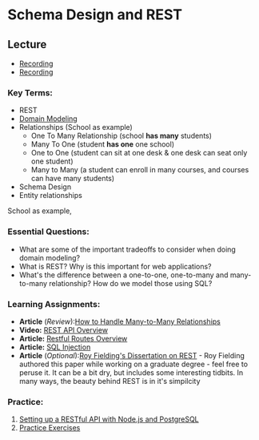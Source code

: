 # Schema Design and REST

## Lecture

- [Recording](https://us02web.zoom.us/rec/share/tkpNpfOz_BA62Ql-UQ3ymXoZ97nxwkpFjqMSaYjV5r0hucqFdiiuYekiVKUJEFwb.RvZrMwoYCciSiimV)
- [Recording](https://us02web.zoom.us/rec/share/ksdDQxOCmPhsmM3lgr0JrM42t_v676DWnLX2DVfbr2HE58VCjvPaYa0oza6NdeM8.145daFK7TdioyEfo)

### Key Terms:

- REST
- [Domain Modeling](https://olegchursin.medium.com/a-brief-introduction-to-domain-modeling-862a30b38353)
- Relationships (School as example)
  - One To Many Relationship (school **has many** students)
  - Many To One (student **has one** one school)
  - One to One (student can sit at one desk & one desk can seat only one student)
  - Many to Many (a student can enroll in many courses, and courses can have many students)
- Schema Design
- Entity relationships

School as example,

### Essential Questions:

- What are some of the important tradeoffs to consider when doing domain modeling?
- What is REST? Why is this important for web applications?
- What's the difference between a one-to-one, one-to-many and many-to-many relationship? How do we model those using SQL?

### Learning Assignments:

- **Article** (_Review_):[How to Handle Many-to-Many Relationships](https://dzone.com/articles/how-to-handle-a-many-to-many-relationship-in-datab)
- **Video:** [REST API Overview](https://www.youtube.com/watch?v=Q-BpqyOT3a8)
- **Article:** [Restful Routes Overview](https://medium.com/@atingenkay/restful-routes-what-are-they-8fe221521bb)
- **Article:** [SQL Injection](https://www.w3schools.com/sql/sql_injection.asp)
- **Article** (_Optional_):[Roy Fielding's Dissertation on REST](https://www.ics.uci.edu/~fielding/pubs/dissertation/rest_arch_style.htm) - Roy Fielding authored this paper while working on a graduate degree - feel free to peruse it. It can be a bit dry, but includes some interesting tidbits. In many ways, the beauty behind REST is in it's simpilcity

### Practice:

1. [Setting up a RESTful API with Node.js and PostgreSQL](https://blog.logrocket.com/setting-up-a-restful-api-with-node-js-and-postgresql-d96d6fc892d8/)
2. [Practice Exercises](./practice/exercises.md)
